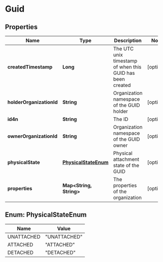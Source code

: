 
# Guid

## Properties
Name | Type | Description | Notes
------------ | ------------- | ------------- | -------------
**createdTimestamp** | **Long** | The UTC unix timestamp of when this GUID has been created |  [optional]
**holderOrganizationId** | **String** | Organization namespace of the GUID holder |  [optional]
**id4n** | **String** | The ID |  [optional]
**ownerOrganizationId** | **String** | Organization namespace of the GUID owner |  [optional]
**physicalState** | [**PhysicalStateEnum**](#PhysicalStateEnum) | Physical attachment state of the GUID |  [optional]
**properties** | **Map&lt;String, String&gt;** | The properties of the organization |  [optional]


<a name="PhysicalStateEnum"></a>
## Enum: PhysicalStateEnum
Name | Value
---- | -----
UNATTACHED | &quot;UNATTACHED&quot;
ATTACHED | &quot;ATTACHED&quot;
DETACHED | &quot;DETACHED&quot;



